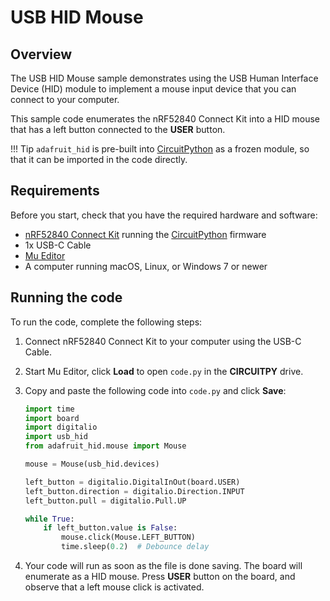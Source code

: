# USB HID Mouse

## Overview

The USB HID Mouse sample demonstrates using the USB Human Interface Device (HID) module to implement a mouse input device that you can connect to your computer.

This sample code enumerates the nRF52840 Connect Kit into a HID mouse that has a left button connected to the __USER__ button.

!!! Tip
    `adafruit_hid` is pre-built into [CircuitPython] as a frozen module, so that it can be imported in the code directly.

## Requirements

Before you start, check that you have the required hardware and software:

- [nRF52840 Connect Kit](https://makerdiary.com/products/nrf52840-connectkit) running the [CircuitPython] firmware
- 1x USB-C Cable
- [Mu Editor]
- A computer running macOS, Linux, or Windows 7 or newer

## Running the code

To run the code, complete the following steps:

1. Connect nRF52840 Connect Kit to your computer using the USB-C Cable.
2. Start Mu Editor, click __Load__ to open `code.py` in the __CIRCUITPY__ drive.
3. Copy and paste the following code into `code.py` and click __Save__:

    ``` python linenums="1" title="CIRCUITPY/code.py"
    import time
    import board
    import digitalio
    import usb_hid
    from adafruit_hid.mouse import Mouse

    mouse = Mouse(usb_hid.devices)

    left_button = digitalio.DigitalInOut(board.USER)
    left_button.direction = digitalio.Direction.INPUT
    left_button.pull = digitalio.Pull.UP

    while True:
        if left_button.value is False:
            mouse.click(Mouse.LEFT_BUTTON)
            time.sleep(0.2)  # Debounce delay
    ```

4. Your code will run as soon as the file is done saving. The board will enumerate as a HID mouse. Press __USER__ button on the board, and observe that a left mouse click is activated.

[Mu Editor]: ../../getting-started.md#coding-with-mu-editor
[CircuitPython]: ../../getting-started.md#installing-circuitpython